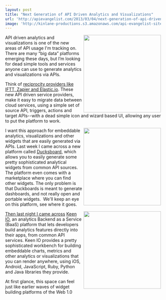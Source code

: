 ```yaml
---
layout: post
title: "Next Generation of API Driven Analytics and Visualizations"
url: 'http://apievangelist.com/2013/03/04/next-generation-of-api-driven-analytics-and-visualizations/'
image: 'http://kinlane-productions.s3.amazonaws.com/api-evangelist-site/blog/api-analytics.png'
---
```


<img class="c1" src="https://s3.amazonaws.com/kinlane-productions/api-analytics/api-analytics.png" alt="" width="250" align="right" />

API driven analytics and visualizations is one of the new areas of API usage I'm tracking on. There are many “big data” platforms emerging these days, but I’m looking for dead simple tools and services anyone can use to generate analytics and visualizations via APIs.

Think of [reciprocity providers like IFTT, Zapier and Elastic.io][1]. These new API driven service providers, make it easy to migrate data between cloud services, using a simple set of source API, triggers, actions and target APIs--with a dead simple icon and wizard based UI, allowing any user to put the platform to work.

[<img class="c1" src="https://s3.amazonaws.com/kinlane-productions/api-analytics/ducksboard-logo.png" alt="" width="250" align="right" />][2]

I want this approach for embeddable analytics, visualizations and other widgets that are easily generated via APIs. Last week I came across a new platform called [Ducksboard][3], which allows you to easily generate some pretty sophisticated analytical widgets from common API sources. The platform even comes with a marketplace where you can find other widgets. The only problem is that Duckboards is meant to generate dashboards, and not really open and portable widgets.  We'll keep an eye on this platform, see where it goes.

[<img class="c1" src="https://s3.amazonaws.com/kinlane-productions/api-analytics/keen-io-logo.png" alt="" width="250" align="right" />][4]

[Then last night I came across][2] [Keen IO][4], an analytics Backend as a Service (BaaS) platform that lets developers build analytics features directly into their apps, from common API services. Keen IO provides a pretty sophisticated workbench for building embeddable charts, metrics and other analytics or visualizations that you can render anywhere, using iOS, Android, JavaScript, Ruby, Python and Java libraries they provide.

At first glance, this space can feel just like earlier waves of widget building platforms of the Web 1.0

   [1]: /trends/reciprocity.php
   [2]: http://ducksboard.com/ (Ducksboard)
   [3]: http://ducksboard.com/
   [4]: https://keen.io/ (Keen IO)
